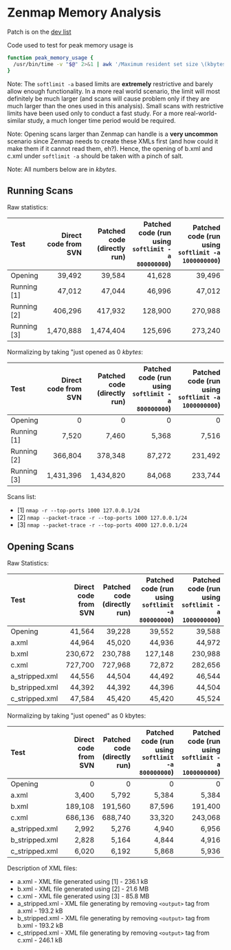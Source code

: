 Zenmap Memory Analysis
======================

Patch is on the [dev list](http://seclists.org/nmap-dev/2014/q2/429)

Code used to test for peak memory usage is
```bash
function peak_memory_usage {
  /usr/bin/time -v "$@" 2>&1 | awk '/Maximum resident set size \(kbytes\): /{print $6 " kbytes"}' | tee /dev/tty | xclip -selection clipboard
}
```

Note: The `softlimit -a` based limits are **extremely** restrictive and barely allow enough functionality. In a more real world scenario, the limit will most definitely be much larger (and scans will cause problem only if they are much larger than the ones used in this analysis). Small scans with restrictive limits have been used only to conduct a fast study. For a more real-world-similar study, a much longer time period would be required.

Note: Opening scans larger than Zenmap can handle is a **very uncommon** scenario since Zenmap needs to create these XMLs first (and how could it make them if it cannot read them, eh?). Hence, the opening of b.xml and c.xml under `softlimit -a` should be taken with a pinch of salt.

Note: All numbers below are in _kbytes_.

Running Scans
-------------

Raw statistics:

| Test        | Direct code from SVN | Patched code (directly run) | Patched code (run using `softlimit -a 800000000`) | Patched code (run using `softlimit -a 1000000000`) |
|:------------|---------------------:|----------------------------:|--------------------------------------------------:|---------------------------------------------------:|
| Opening     | 39,492               | 39,584                      | 41,628                                            | 39,496                                             |
| Running [1] | 47,012               | 47,044                      | 46,996                                            | 47,012                                             |
| Running [2] | 406,296              | 417,932                     | 128,900                                           | 270,988                                            |
| Running [3] | 1,470,888            | 1,474,404                   | 125,696                                           | 273,240                                            |

Normalizing by taking "just opened as 0 _kbytes_:

| Test        | Direct code from SVN | Patched code (directly run) | Patched code (run using `softlimit -a 800000000`) | Patched code (run using `softlimit -a 1000000000`) |
|:------------|---------------------:|----------------------------:|--------------------------------------------------:|---------------------------------------------------:|
| Opening     | 0                    | 0                           | 0                                                 | 0                                                  |
| Running [1] | 7,520                | 7,460                       | 5,368                                             | 7,516                                              |
| Running [2] | 366,804              | 378,348                     | 87,272                                            | 231,492                                            |
| Running [3] | 1,431,396            | 1,434,820                   | 84,068                                            | 233,744                                            |


Scans list:

+ [1] `nmap -r --top-ports 1000 127.0.0.1/24`
+ [2] `nmap --packet-trace -r --top-ports 1000 127.0.0.1/24`
+ [3] `nmap --packet-trace -r --top-ports 4000 127.0.0.1/24`




Opening Scans
-------------

Raw Statistics:

| Test           | Direct code from SVN | Patched code (directly run) | Patched code (run using `softlimit -a 800000000`) | Patched code (run using `softlimit -a 1000000000`) |
|:---------------|---------------------:|----------------------------:|--------------------------------------------------:|---------------------------------------------------:|
| Opening        | 41,564               | 39,228                      | 39,552                                            | 39,588                                             |
| a.xml          | 44,964               | 45,020                      | 44,936                                            | 44,972                                             |
| b.xml          | 230,672              | 230,788                     | 127,148                                           | 230,988                                            |
| c.xml          | 727,700              | 727,968                     | 72,872                                            | 282,656                                            |
| a_stripped.xml | 44,556               | 44,504                      | 44,492                                            | 46,544                                             |
| b_stripped.xml | 44,392               | 44,392                      | 44,396                                            | 44,504                                             |
| c_stripped.xml | 47,584               | 45,420                      | 45,420                                            | 45,524                                             |

Normalizing by taking "just opened" as 0 kbytes:

| Test           | Direct code from SVN | Patched code (directly run) | Patched code (run using `softlimit -a 800000000`) | Patched code (run using `softlimit -a 1000000000`) |
|:---------------|---------------------:|----------------------------:|--------------------------------------------------:|---------------------------------------------------:|
| Opening        | 0                    | 0                           | 0                                                 | 0                                                  |
| a.xml          | 3,400                | 5,792                       | 5,384                                             | 5,384                                              |
| b.xml          | 189,108              | 191,560                     | 87,596                                            | 191,400                                            |
| c.xml          | 686,136              | 688,740                     | 33,320                                            | 243,068                                            |
| a_stripped.xml | 2,992                | 5,276                       | 4,940                                             | 6,956                                              |
| b_stripped.xml | 2,828                | 5,164                       | 4,844                                             | 4,916                                              |
| c_stripped.xml | 6,020                | 6,192                       | 5,868                                             | 5,936                                              |

Description of XML files:

+ a.xml - XML file generated using [1] - 236.1 kB
+ b.xml - XML file generated using [2] - 21.6 MB
+ c.xml - XML file generated using [3] - 85.8 MB
+ a_stripped.xml - XML file generating by removing `<output>` tag from a.xml - 193.2 kB
+ b_stripped.xml - XML file generating by removing `<output>` tag from b.xml - 193.2 kB
+ c_stripped.xml - XML file generating by removing `<output>` tag from c.xml - 246.1 kB
